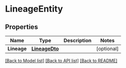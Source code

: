 # LineageEntity

## Properties

Name | Type | Description | Notes
------------ | ------------- | ------------- | -------------
**Lineage** | [**LineageDto**](LineageDTO.md) |  | [optional] 

[[Back to Model list]](../README.md#documentation-for-models) [[Back to API list]](../README.md#documentation-for-api-endpoints) [[Back to README]](../README.md)


